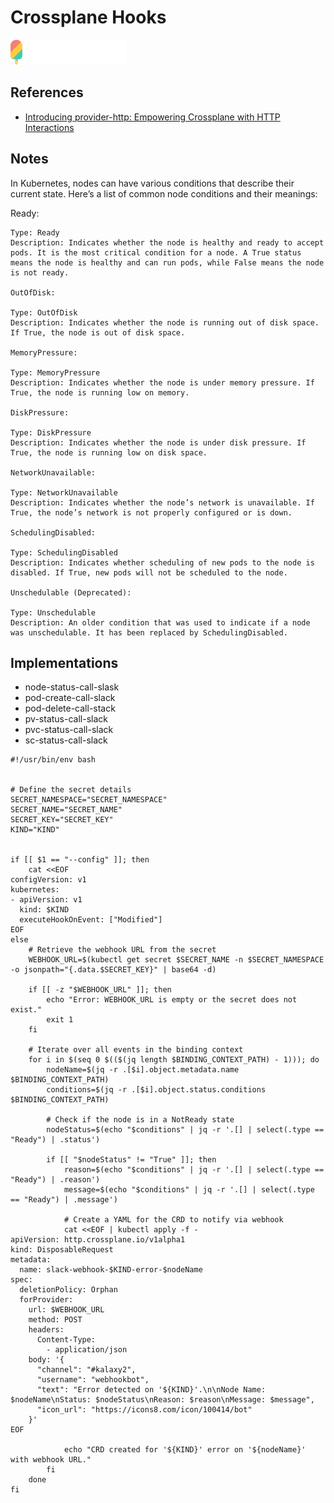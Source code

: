 # Crossplane Hooks

![alt text](image-5.png)

## References

- [Introducing provider-http: Empowering Crossplane with HTTP Interactions](https://blog.crossplane.io/introducing-provider-http-empowering-crossplane-with-http-interactions/)

## Notes

In Kubernetes, nodes can have various conditions that describe their current state. Here’s a list of common node conditions and their meanings:

Ready:

```
Type: Ready
Description: Indicates whether the node is healthy and ready to accept pods. It is the most critical condition for a node. A True status means the node is healthy and can run pods, while False means the node is not ready.

OutOfDisk:

Type: OutOfDisk
Description: Indicates whether the node is running out of disk space. If True, the node is out of disk space.

MemoryPressure:

Type: MemoryPressure
Description: Indicates whether the node is under memory pressure. If True, the node is running low on memory.

DiskPressure:

Type: DiskPressure
Description: Indicates whether the node is under disk pressure. If True, the node is running low on disk space.

NetworkUnavailable:

Type: NetworkUnavailable
Description: Indicates whether the node’s network is unavailable. If True, the node’s network is not properly configured or is down.

SchedulingDisabled:

Type: SchedulingDisabled
Description: Indicates whether scheduling of new pods to the node is disabled. If True, new pods will not be scheduled to the node.

Unschedulable (Deprecated):

Type: Unschedulable
Description: An older condition that was used to indicate if a node was unschedulable. It has been replaced by SchedulingDisabled.
```

## Implementations

- node-status-call-slask
- pod-create-call-slack
- pod-delete-call-stack
- pv-status-call-slack
- pvc-status-call-slack
- sc-status-call-slack

```
#!/usr/bin/env bash


# Define the secret details
SECRET_NAMESPACE="SECRET_NAMESPACE"
SECRET_NAME="SECRET_NAME"
SECRET_KEY="SECRET_KEY"
KIND="KIND"


if [[ $1 == "--config" ]]; then
    cat <<EOF
configVersion: v1
kubernetes:
- apiVersion: v1
  kind: $KIND
  executeHookOnEvent: ["Modified"]
EOF
else
    # Retrieve the webhook URL from the secret
    WEBHOOK_URL=$(kubectl get secret $SECRET_NAME -n $SECRET_NAMESPACE -o jsonpath="{.data.$SECRET_KEY}" | base64 -d)

    if [[ -z "$WEBHOOK_URL" ]]; then
        echo "Error: WEBHOOK_URL is empty or the secret does not exist."
        exit 1
    fi

    # Iterate over all events in the binding context
    for i in $(seq 0 $(($(jq length $BINDING_CONTEXT_PATH) - 1))); do
        nodeName=$(jq -r .[$i].object.metadata.name $BINDING_CONTEXT_PATH)
        conditions=$(jq -r .[$i].object.status.conditions $BINDING_CONTEXT_PATH)

        # Check if the node is in a NotReady state
        nodeStatus=$(echo "$conditions" | jq -r '.[] | select(.type == "Ready") | .status')

        if [[ "$nodeStatus" != "True" ]]; then
            reason=$(echo "$conditions" | jq -r '.[] | select(.type == "Ready") | .reason')
            message=$(echo "$conditions" | jq -r '.[] | select(.type == "Ready") | .message')

            # Create a YAML for the CRD to notify via webhook
            cat <<EOF | kubectl apply -f -
apiVersion: http.crossplane.io/v1alpha1
kind: DisposableRequest
metadata:
  name: slack-webhook-$KIND-error-$nodeName
spec:
  deletionPolicy: Orphan
  forProvider:
    url: $WEBHOOK_URL
    method: POST
    headers:
      Content-Type:
        - application/json
    body: '{
      "channel": "#kalaxy2",
      "username": "webhookbot",
      "text": "Error detected on '${KIND}'.\n\nNode Name: $nodeName\nStatus: $nodeStatus\nReason: $reason\nMessage: $message",
      "icon_url": "https://icons8.com/icon/100414/bot"
    }'
EOF

            echo "CRD created for '${KIND}' error on '${nodeName}' with webhook URL."
        fi
    done
fi
````
